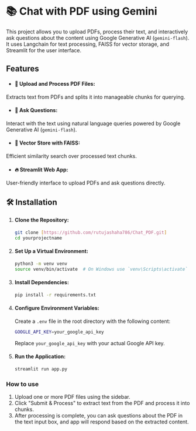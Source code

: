 # 📚 Chat with PDF using Gemini

This project allows you to upload PDFs, process their text, and interactively ask questions about the content using Google Generative AI (`gemini-flash`). It uses Langchain for text processing, FAISS for vector storage, and Streamlit for the user interface.

## Features
- #### 📄 Upload and Process PDF Files: 
Extracts text from PDFs and splits it into manageable chunks for querying.
- #### 🤖 Ask Questions: 
Interact with the text using natural language queries powered by Google Generative AI (`gemini-flash`).
- #### 🧠 Vector Store with FAISS: 
Efficient similarity search over processed text chunks.
- #### 🔥 Streamlit Web App: 
User-friendly interface to upload PDFs and ask questions directly.

## 🛠️ Installation
1. #### Clone the Repository:

    ```bash
    git clone [https://github.com/rutujashaha786/Chat_PDF.git]
    cd yourprojectname
    ```
2. #### Set Up a Virtual Environment:

    ```bash
    python3 -m venv venv
    source venv/bin/activate  # On Windows use `venv\Scripts\activate`
    ```

3. #### Install Dependencies:

    ```bash
    pip install -r requirements.txt
    ```

4. #### Configure Environment Variables:

    Create a `.env` file in the root directory with the following content:

    ```bash
    GOOGLE_API_KEY=your_google_api_key
    ```
    Replace `your_google_api_key` with your actual Google API key.

5. #### Run the Application:

    ```bash
    streamlit run app.py
    ```

### How to use
1. Upload one or more PDF files using the sidebar.
2. Click "Submit & Process" to extract text from the PDF and process it into chunks.
3. After processing is complete, you can ask questions about the PDF in the text input box, and app will respond based on the extracted content.